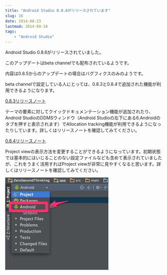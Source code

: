 ```yaml
---
title: "Android Studio 0.8.6がリリースされています"
slug: 16
date: 2014-08-23
lastmod: 2014-09-18
tags:
    - "Android Studio"
---
```


Android Studio 0.8.6がリリースされていました。

このアップデートはbeta channelでも配布されているようです。

内容は0.8.5からのアップデートの場合はバグフィクスのみのようです。

beta channelで設定している人にとっては、0.8.3と0.8.4で追加された機能が利用できるようになります。

<a href="http://tools.android.com/recent/androidstudio083released">0.8.3リリースノート</a>

テーマの要素に対してクイックドキュメンテーション機能が追加されたり、Android StudioのDDMSウィンドウ（Android Studioの左下にある6.Androidのタブを押すと表示されます）でAllocation tracking機能が利用できるようになったりしています。詳しくはリリースノートを確認してみてください。

<a href="http://tools.android.com/recent/androidstudio084released">0.8.4リリースノート</a>

Project viewの表示方法を変更することができるようになっています。初期状態では基本的にはいじることのない設定ファイルなども含めて表示されていましたが、これをうまく活用すればProject viewが非常に見やすくなると思います。詳しくはリリースノートを確認してみてください。

![Android Studio 0.8.4 Project viewの変更](androidstudio084projectview.jpg)


  